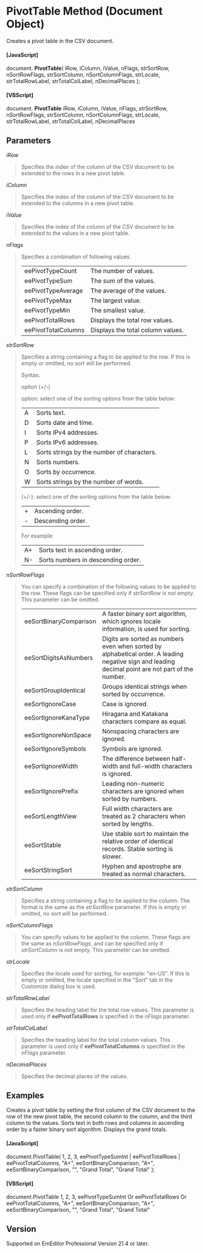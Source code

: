 # PivotTable Method (Document Object)

Creates a pivot table in the CSV document.

#### \[JavaScript\]

document. **PivotTable**( iRow, iColumn, iValue, nFlags, strSortRow, nSortRowFlags, strSortColumn, nSortColumnFlags, strLocale, strTotalRowLabel, strTotalColLabel, nDecimalPlaces );

#### \[VBScript\]

document. **PivotTable** iRow, iColumn, iValue, nFlags, strSortRow, nSortRowFlags, strSortColumn, nSortColumnFlags, strLocale, strTotalRowLabel, strTotalColLabel, nDecimalPlaces

## Parameters

_iRow_

> Specifies the index of the column of the CSV document to be extended to the rows in a new pivot table.

_iColumn_

> Specifies the index of the column of the CSV document to be extended to the columns in a new pivot table.

_iValue_

> Specifies the index of the column of the CSV document to be extended to the values in a new pivot table.

_nFlags_

> Specifies a combination of following values.
>
> |     |     |
> | --- | --- |
> | eePivotTypeCount | The number of values. |
> | eePivotTypeSum | The sum of the values. |
> | eePivotTypeAverage | The average of the values. |
> | eePivotTypeMax | The largest value. |
> | eePivotTypeMin | The smallest value. |
> | eePivotTotalRows | Displays the total row values. |
> | eePivotTotalColumns | Displays the total column values. |

_strSortRow_

> Specifies a string containing a flag to be applied to the row. If this is empty or omitted, no sort will be performed.
>
> Syntax:
>
> option (+/-)
>
> option: select one of the sorting options from the table below:
>
> |     |     |
> | --- | --- |
> | A | Sorts text. |
> | D | Sorts date and time. |
> | I | Sorts IPv4 addresses. |
> | P | Sorts IPv6 addresses. |
> | L | Sorts strings by the number of characters. |
> | N | Sorts numbers. |
> | O | Sorts by occurrence. |
> | W | Sorts strings by the number of words. |
>
> (+/-): select one of the sorting options from the table below:
>
> |     |     |
> | --- | --- |
> | + | Ascending order. |
> | - | Descending order. |
>
> For example:
>
> |     |     |
> | --- | --- |
> | A+ | Sorts text in ascending order. |
> | N- | Sorts numbers in descending order. |

_nSortRowFlags_

> You can specify a combination of the following values to be applied to the row. These flags can be specified only if _strSortRow_ is not empty. This parameter can be omitted.
>
> |     |     |
> | --- | --- |
> | eeSortBinaryComparison | A faster binary sort algorithm, which ignores locale information, is used for sorting. |
> | eeSortDigitsAsNumbers | Digits are sorted as numbers even when sorted by alphabetical order. A leading negative sign and leading decimal point are not part of the number. |
> | eeSortGroupIdentical | Groups identical strings when sorted by occurrence. |
> | eeSortIgnoreCase | Case is ignored. |
> | eeSortIgnoreKanaType | Hiragana and Katakana characters compare as equal. |
> | eeSortIgnoreNonSpace | Nonspacing characters are ignored. |
> | eeSortIgnoreSymbols | Symbols are ignored. |
> | eeSortIgnoreWidth | The difference between half-width and full-width characters is ignored. |
> | eeSortIgnorePrefix | Leading non-numeric characters are ignored when sorted by numbers. |
> | eeSortLengthView | Full width characters are treated as 2 characters when sorted by lengths. |
> | eeSortStable | Use stable sort to maintain the relative order of identical records. Stable sorting is slower. |
> | eeSortStringSort | Hyphen and apostrophe are treated as normal characters. |

_strSortColumn_

> Specifies a string containing a flag to be applied to the column. The format is the same as the _strSortRow_ parameter. If this is empty or omitted, no sort will be performed.

_nSortColumnFlags_

> You can specify values to be applied to the column. These flags are the same as _nSortRowFlags_, and can be specified only if _strSortColumn_ is not empty. This parameter can be omitted.

_strLocale_

> Specifies the locale used for sorting, for example: "en-US". If this is empty or omitted, the locale specified in the "Sort" tab in the Customize dialog box is used.

_strTotalRowLabel_

> Specifies the heading label for the total row values. This parameter is used only if **eePivotTotalRows** is specified in the _nFlags_ parameter.

_strTotalColLabel_

> Specifies the heading label for the total column values. This parameter is used only if **eePivotTotalColumns** is specified in the _nFlags_ parameter.

_nDecimalPlaces_

> Specifies the decimal places of the values.

## Examples

Creates a pivot table by setting the first column of the CSV document to the row of the new pivot table, the second column to the column, and the third column to the values. Sorts text in both rows and columns in ascending order by a faster binary sort algorithm. Displays the grand totals.

#### \[JavaScript\]

document.PivotTable( 1, 2, 3, eePivotTypeSumInt \| eePivotTotalRows \| eePivotTotalColumns, "A+", eeSortBinaryComparison, "A+", eeSortBinaryComparison, "", "Grand Total", "Grand Total" );

#### \[VBScript\]

document.PivotTable 1, 2, 3, eePivotTypeSumInt Or eePivotTotalRows Or eePivotTotalColumns, "A+", eeSortBinaryComparison, "A+", eeSortBinaryComparison, "", "Grand Total", "Grand Total"

## Version

Supported on EmEditor Professional Version 21.4 or later.